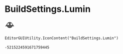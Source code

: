# BuildSettings.Lumin
![](/img/BuildSettings.Lumin.png)

``` CSharp
EditorGUIUtility.IconContent("BuildSettings.Lumin")
```
```
-5215224591671759445
```

